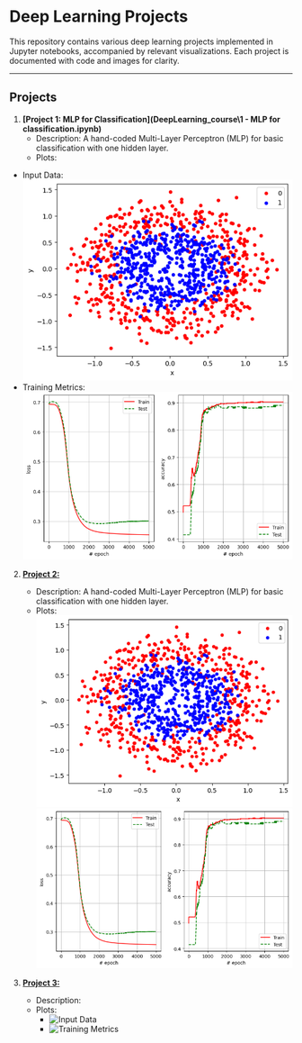 # Deep Learning Projects

This repository contains various deep learning projects implemented in Jupyter notebooks, accompanied by relevant visualizations. Each project is documented with code and images for clarity.

---

## Projects

1. **[Project 1: MLP for Classification](DeepLearning_course\1 - MLP for classification.ipynb)**
   - Description: A hand-coded Multi-Layer Perceptron (MLP) for basic classification with one hidden layer.
   - Plots:  
  - Input Data:  
    <img src="plots/1-input_data.png" alt="Input Data" width="500" />  
  - Training Metrics:  
    <img src="plots/1-loss_accuracy.png" alt="Training Metrics" width="500" />

2. **[Project 2: ](project2.ipynb)**
   - Description: A hand-coded Multi-Layer Perceptron (MLP) for basic classification with one hidden layer.
   - Plots:  
   ![Input Data](plots/1-input_data.png)  
   ![Training Metrics](plots/1-loss_accuracy.png)

3. **[Project 3: ]()**
   - Description:
   - Plots:
     - ![Input Data]()
     - ![Training Metrics]()
     